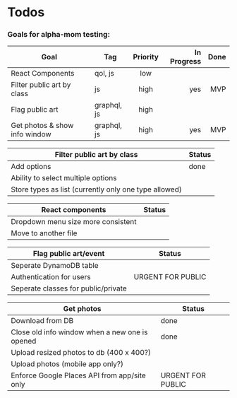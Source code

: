# Todos

### Goals for alpha-mom testing:
| Goal                          | Tag         | Priority | In Progress | Done |
| ----------------------------- | ----------- | :------: | ----------: | ---: |
| React Components              | qol, js     |   low    |             |      |
| Filter public art by class    | js          |   high   |         yes |  MVP |
| Flag public art               | graphql, js |   high   |             |      |
| Get photos & show info window | graphql, js |   high   |         yes |  MVP |

| Filter public art by class                            | Status |
| ----------------------------------------------------- | ------ |
| Add options                                           | done   |
| Ability to select multiple options                    |        |
| Store types as list (currently only one type allowed) |        |

| React components                   | Status |
| ---------------------------------- | ------ |
| Dropdown menu size more consistent |        |
| Move to another file               |        |

| Flag public art/event               | Status            |
| ----------------------------------- | ----------------- |
| Seperate DynamoDB table             |                   |
| Authentication for users            | URGENT FOR PUBLIC |
| Seperate classes for public/private |                   |

| Get photos                                     | Status            |
| ---------------------------------------------- | ----------------- |
| Download from DB                               | done              |
| Close old info window when a new one is opened | done              |
| Upload resized photos to db (400 x 400?)       |                   |
| Upload photos (mobile app only?)               |                   |
| Enforce Google Places API from app/site only   | URGENT FOR PUBLIC |